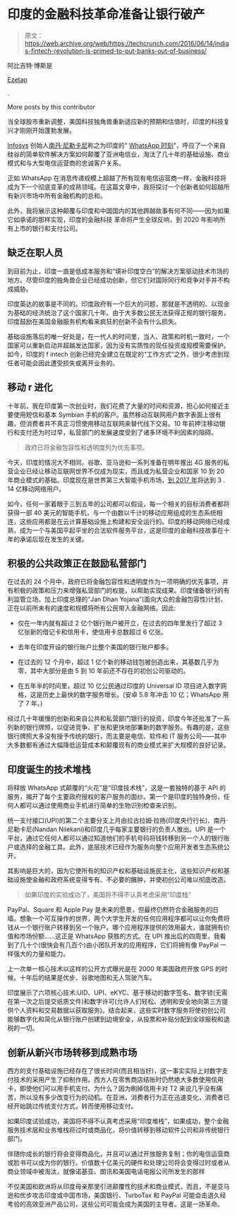 # 印度的金融科技革命准备让银行破产

> 原文：<https://web.archive.org/web/https://techcrunch.com/2016/06/14/indias-fintech-revolution-is-primed-to-put-banks-out-of-business/>

阿比吉特·博斯是

[Ezetap](https://web.archive.org/web/20221210033409/http://site.ezetap.com/)

.

More posts by this contributor

当全球股市重新调整，美国科技独角兽重新适应新的预期和估值时，印度的科技复兴才刚刚开始蓬勃发展。

[Infosys](https://web.archive.org/web/20221210033409/https://www.infosys.com/) 创始人[南丹·尼勒卡尼](https://web.archive.org/web/20221210033409/https://www.crunchbase.com/person/nandan-nilekani)称之为印度的“ [WhatsApp 时刻](https://web.archive.org/web/20221210033409/https://www.youtube.com/watch?v=aGM5TvAUF00)”，呼应了一个来自硅谷的简单软件解决方案如何颠覆了亚洲电信业，淘汰了几十年的基础设施、商业模式和与大型电信运营商的忠诚客户关系。

正如 WhatsApp 在消息传递规模上超越了所有现有电信运营商一样，金融科技将成为下一个彻底变革的成熟领域。在这篇文章中，我将探讨一个创新者如何超越所有新兴市场中所有金融机构的总和。

此外，我将展示这种颠覆与印度和中国国内的其他跨越故事有何不同——因为如果它如承诺的那样实现，印度的金融科技 革命将产生全球反响，到 2020 年影响所有上市的银行和支付公司。

## 缺乏在职人员

到目前为止，印度一直是低成本服务和“填补印度空白”的解决方案驱动技术市场的地方。尽管印度的独角兽企业已经成功创新，但它们对国际同行和竞争对手并不构成威胁。

印度英达的故事是不同的。印度政府有一个巨大的问题，那就是不透明的、以现金为基础的经济统治了这个国家几十年。由于大多数公民无法获得正规的银行服务，印度鼓励在美国金融服务机构看来疯狂的创新不会有什么损失。

基础设施落后的唯一好处是，在一代人的时间里，当人、政策和时机一致时，一个国家可以重新启动并超越发达国家，因为没有实质性的现任投资或规模需要保护。如今，印度的 f intech 创新已经完全建立在既定的“工作方式”之外，很少考虑到现任者可能会因此遭受损失或离开业务的。

## 移动 r 进化

十年前，我在印度第一次创业时，我们花费了大量的时间和资源，担心如何接近主要使用短信和基本 Symbian 手机的客户。虽然移动互联网用户数字表面上很有趣，但消费者并不真正习惯使用移动互联网来替代线下交易。10 年前押注移动银行和支付还为时过早，私营部门的发展速度受到了诸多环境不利因素的阻碍。

> 政府已将金融包容性和透明度列为优先事项。

今天，印度的情况大不相同。谷歌、亚马逊和一系列准备在明年推出 4G 服务的私营企业已经让移动互联网世界不仅成为现实，而且成为私营企业和国家 10 到 20 年商业模式的基础。印度现在是世界第三大智能手机市场，[到 2017 年](https://web.archive.org/web/20221210033409/http://yourstory.com/2015/07/mobile-internet-report-2015/)将达到 3 . 14 亿移动网络用户。

如今，任何一家着眼于三到五年的公司都可以假设，每一个相关的目标消费者都将获得一部 40 美元的智能手机，与一个由数以千计的移动应用组成的生态系统相连，这些应用都是在云计算基础设施上构建和安全运行的。印度的移动网络已经成熟，成为一个与美国平起平坐的合法软件服务平台，这是印度的金融科技故事在十年的承诺后现在发生的关键。

## 积极的公共政策正在鼓励私营部门

在过去的 24 个月中，政府已将金融包容性和透明度作为一项明确的优先事项，并有积极的政策和压力来增强私营部门的权能，以帮助实现成果。印度储备银行的有利监管立场，加上印度总理的“Jan Dhan Yojana”(面向大众的金融包容性)计划，正在以前所未有的速度和规模将所有公民带入金融网络。因此:

*   仅在一年内就有超过 2 亿个银行账户被开立，在过去的四年里发行了超过 3 亿张新的借记卡和信用卡，使信用卡总数超过 6 亿张。

*   去年在印度开设的银行账户比整个美国的银行账户都多。

*   在过去的 12 个月中，超过 1 亿个新的移动钱包被创造出来，其基数几乎为零，其中大部分是由 5 到 10 年前还不存在的初创公司驱动的。

*   在五年半的时间里，超过 10 亿公民通过印度的 Universal ID 项目进入数字网格，这是历史上最快的数字服务增长。(安卓 5.8 年冲击 10 亿；WhatsApp 用了 7 年。)

经过几十年缓慢的创新和来自公共和私营部门银行的投资，印度今年还批准了一系列新的银行牌照，以促进竞争、扩张和更快地部署新的数字服务。有趣的是，这些银行牌照大多没有授予传统的银行，而主要是电信、软件和 IT 服务公司——其中大多数都有通过大幅降低运营成本和颠覆现有的商业模式来扩大规模的良好记录。

## 印度诞生的技术堆栈

将释放 WhatsApp 式颠覆的“火花”是“印度技术栈”，这是一套独特的基于 API 的服务，揭开了每个主要政府授权的客户服务的面纱。第一个是印度的独特身份，任何人都可以通过使用商业手机进行简单的生物识别检查来识别。

统一支付接口(UPI)的第二个主要分支上月由拉古拉姆·拉扬(印度央行行长)、南丹·尼勒卡尼(Nandan Nilekani)和印度几乎每家主要银行的负责人推出。UPI 是一个平台，通过它任何人都可以通过知道他们的手机号码将钱转移到另一个人的银行账户或选择的金融工具。此外，底层技术已经作为服务向整个应用开发者生态系统公开。

其影响是巨大的，因为它使所有的知识产权和基础设施民主化，这些知识产权和基础设施使金融和政府系统变得专有、不必要的臃肿，并使初创公司难以彻底改造。

> 如果印度的实验成功了，美国将不得不认真考虑采用“印度栈”

PayPal、Square 和 Apple Pay 是未来的愿景，但最终仍然符合金融服务的旧墙。想象一个可互操作的世界，两个大学生开发的任何应用程序都可以让你免费将钱从一个银行账户转移到另一个账户。哪个应用程序提供的效用最大，谁就拥有价值和市场份额……这正是 WhatsApp 获胜的方式。在 UPI 推出后的四周里，我看到了几十个(很快会有几百个)由小团队开发的应用程序，它们将拥有像 PayPal 一样强大的力量和能力。

上一次单一核心技术以这样的公开方式曝光是在 2000 年美国政府开放 GPS 的时候。十年后的结果是优步、谷歌地图和无人驾驶汽车。

印度展示了六项核心技术:UID、UPI、eKYC、基于移动的数字签名、数字锁(无需在第一次之后提交纸质文件)和数字许可(允许人们轻松、透明和安全地向第三方提供个人资料和交易数据以获取服务)。结合起来，这些实时数字服务将使初创公司能够数字化和简化从银行账户创建到边境安全，从投票和补贴分配到全球报税和退税的一切。

## 创新从新兴市场转移到成熟市场

西方的支付基础设施已经存在了很长时间(而且相当好)，这一事实实际上对数字支付技术的采用产生了抑制作用。西方人在零售商店结账时仍然绝大多数使用信用卡，即使他们可以用手机支付。为什么？因为刷掉信用卡对 T2 来说几乎没有痛苦，所以没有多少改变行为的动机。在亚洲，消费者行为正在迅速变化，消费者已经开始跳过传统支付方式，转而使用移动支付。

如果印度试验成功，美国将不得不认真考虑采用“印度堆栈”，如果成功，整个金融服务技术层和业务堆栈将过时或商品化，将价值转移到移动软件公司和非传统银行部门。

伴随你成长的银行将会变得商品化，并且可以通过开放服务复制；你的电信运营商或脸书可以成为你的银行。价值数十亿美元的硬件和处理公司将会变得过时或者从商业领域中被淘汰，就像诺基亚、朗讯和美国电话电报公司所发生的那样

不仅美国和欧洲将从印度母亲那里引进颠覆性的技术和商业模式，而且，不是亚马逊和优步攻击印度或中国市场，美国银行、TurboTax 和 PayPal 可能会击退久经考验的高效亚洲产品公司，这些公司可能会成为美国的主导者。这是一场革命。